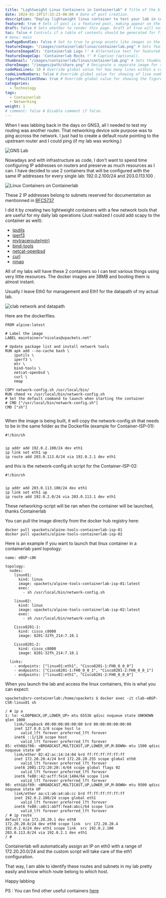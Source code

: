 ```yaml
---
title: "Lightweight Linux Containers in Containerlab" # Title of the blog post.
date: 2024-01-19T17:33:23-06:00 # Date of post creation.
description: "Deploy lightweight linux container to test your lab in containerlab." # Description used for search engine.
featured: true # Sets if post is a featured post, making appear on the home page side bar.
draft: false # Sets whether to render this page. Draft of true will not be rendered.
toc: false # Controls if a table of contents should be generated for first-level links automatically.
# menu: main
usePageBundles: false # Set to true to group assets like images in the same folder as this post.
featureImage: "/images/containerlab/linux/containerlab.png" # Sets featured image on blog post.
featureImageAlt: 'Containerlab Logo !' # Alternative text for featured image.
featureImageCap: 'Containerlab Rocks !' # Caption (optional).
thumbnail: "/images/containerlab/linux/containerlab.png" # Sets thumbnail image appearing inside card on homepage.
shareImage: "/images/path/share.png" # Designate a separate image for social media sharing.
codeMaxLines: 10 # Override global value for how many lines within a code block before auto-collapsing.
codeLineNumbers: false # Override global value for showing of line numbers within code block.
figurePositionShow: true # Override global value for showing the figure label.
categories:
  - Technology
tags:
  - Containerlab
  - Networking
weight: 1
# comment: false # Disable comment if false.
---
```


When I was labbing back in the days on GNS3, all I needed to test my routing was another router. That networking device sole purpose was to ping accross the network. I just had to create a default route pointing to the upstream router and I could ping (if my lab was working.)

![GNS Lab](/images/containerlab/linux/gns3-lab.png)

Nowadays and with infrastructure as code, I don't want to spend time configuring IP addresses on routers and preserve as much resources as I can.
I have decided to use 2 containers that will be configured with the same IP addresses for every single lab: 192.0.2.100/24 and 203.0.113.100 . 

![Linux Containers on Containerlab](/images/containerlab/linux/containerlab-linux.png)

These 2 IP addresses belong to subnets reserved for documentation as mentionned in [RFC5737](https://datatracker.ietf.org/doc/html/rfc5737) 

I did it by creating two lightweight containers with a few network tools that are useful for my daily lab operations (Just realized I could add scapy to the container as well):

- [iputils](https://github.com/iputils/iputils) 
- [iperf3](https://github.com/esnet/iperf)
- [mytraceroute(mtr)](https://en.wikipedia.org/wiki/MTR_(software)) 
- [bind-tools](https://pkgs.alpinelinux.org/package/edge/main/x86/bind-tools)
- [netcat-openbsd](https://ftp.netbsd.org/pub/pkgsrc/current/pkgsrc/net/netcat-openbsd/index.html) 
- [curl](https://curl.se/) 
- [nmap](https://nmap.org/)

All of my labs will have these 2 containers so I can test various things using very little resources. The docker images are 38MB and booting them is almost instant.

Usually I leave Eth0 for management and Eth1 for the datapath of my actual lab.

![clab network and datapath](/images/containerlab/linux/containerlab-linux-clab-network.png)

Here are the dockerfiles.

```
FROM alpine:latest

# Label the image
LABEL maintainer="nicolas@vpackets.net"

# Update package list and install network tools
RUN apk add --no-cache bash \
    iputils \
    iperf3 \
    mtr \
    bind-tools \
    netcat-openbsd \
    curl \
    nmap

COPY network-config.sh /usr/local/bin/
RUN chmod +x /usr/local/bin/network-config.sh
# Set the default command to launch when starting the container
# CMD ["/usr/local/bin/network-config.sh"]
CMD ["sh"]


```

When the image is being built, it will copy the network-config.sh that needs to be in the same folder as the Dockerfile (example for Container-ISP-01):

```
#!/bin/sh 


ip addr add 192.0.2.100/24 dev eth1
ip link set eth1 up
ip route add 203.0.113.0/24 via 192.0.2.1 dev eth1
```

and this is the network-config.sh script for the Container-ISP-02:

```
#!/bin/sh 


ip addr add 203.0.113.100/24 dev eth1
ip link set eth1 up
ip route add 192.0.2.0/24 via 203.0.113.1 dev eth1
```

These networking-script will be ran when the container will be launched, thanks Containerlab

You can pull the image directly from the docker hub registry here: 

```
docker pull vpackets/alpine-tools-containerlab-isp-01
docker pull vpackets/alpine-tools-containerlab-isp-02
```

Here is an example if you want to launch that linux container in a containerlab yaml topology:

```
name: eBGP-c8K

topology:
  nodes:
    linux01:
      kind: linux
      image: vpackets/alpine-tools-containerlab-isp-01:latest
      exec:
        - sh /usr/local/bin/network-config.sh

    linux02:
      kind: linux
      image: vpackets/alpine-tools-containerlab-isp-02:latest
      exec:
        - sh /usr/local/bin/network-config.sh

    Cisco8201-1:
      kind: cisco_c8000
      image: 8201-32fh_214:7.10.1

    Cisco8201-2: 
      kind: cisco_c8000
      image: 8201-32fh_214:7.10.1

  links:
    - endpoints: ["linux01:eth1", "Cisco8201-1:FH0_0_0_0"]   
    - endpoints: ["Cisco8201-1:FH0_0_0_1", "Cisco8201-2:FH0_0_0_1"]
    - endpoints: ["linux02:eth1", "Cisco8201-2:FH0_0_0_0"]
```


When you launch the lab and access the linux containers, this is what you can expect:

```
vpackets@srv-containerlab:/home/vpackets $ docker exec -it clab-eBGP-CSR-linux01 sh

/ # ip a
1: lo: <LOOPBACK,UP,LOWER_UP> mtu 65536 qdisc noqueue state UNKNOWN qlen 1000
    link/loopback 00:00:00:00:00:00 brd 00:00:00:00:00:00
    inet 127.0.0.1/8 scope host lo
       valid_lft forever preferred_lft forever
    inet6 ::1/128 scope host
       valid_lft forever preferred_lft forever
85: eth0@if86: <BROADCAST,MULTICAST,UP,LOWER_UP,M-DOWN> mtu 1500 qdisc noqueue state UP
    link/ether 02:42:ac:14:14:04 brd ff:ff:ff:ff:ff:ff
    inet 172.20.20.4/24 brd 172.20.20.255 scope global eth0
       valid_lft forever preferred_lft forever
    inet6 2001:172:20:20::4/64 scope global flags 02
       valid_lft forever preferred_lft forever
    inet6 fe80::42:acff:fe14:1404/64 scope link
       valid_lft forever preferred_lft forever
90: eth1@if89: <BROADCAST,MULTICAST,UP,LOWER_UP,M-DOWN> mtu 9500 qdisc noqueue state UP
    link/ether aa:c1:ab:a4:ab:cc brd ff:ff:ff:ff:ff:ff
    inet 192.0.2.100/24 scope global eth1
       valid_lft forever preferred_lft forever
    inet6 fe80::a8c1:abff:fea4:abcc/64 scope link
       valid_lft forever preferred_lft forever
/ # ip route
default via 172.20.20.1 dev eth0
172.20.20.0/24 dev eth0 scope link  src 172.20.20.4
192.0.2.0/24 dev eth1 scope link  src 192.0.2.100
203.0.113.0/24 via 192.0.2.1 dev eth1
/ #
```


Containerlab will automatically assign an IP on eth0 with a range of 172.20.20.0/24 and the custom script will take care of the eth1 configuration.

That way, I am able to identify these routes and subnets in my lab pretty easily and know which route belong to which host. 

Happy labbing 

PS : You can find other useful containers [here](https://github.com/vPackets/containers)
